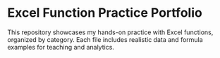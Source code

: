 # Excel Function Practice Portfolio
This repository showcases my hands-on practice with Excel functions, organized by category. Each file includes realistic data and formula examples for teaching and analytics.
